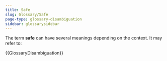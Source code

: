 ```yaml
---
title: Safe
slug: Glossary/Safe
page-type: glossary-disambiguation
sidebar: glossarysidebar
---
```



The term **safe** can have several meanings depending on the context. It may refer to:

{{GlossaryDisambiguation}}
